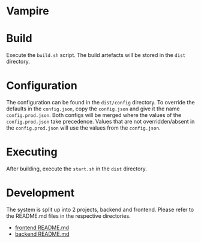 # Vampire

# Build
Execute the `build.sh` script. The build artefacts will be stored in the `dist` directory.

# Configuration
The configuration can be found in the `dist/config` directory. To override the defaults
in the `config.json`, copy the `config.json` and give it the name `config.prod.json`.
Both configs will be merged where the values of the `config.prod.json` take precedence.
Values that are not overridden/absent in the `config.prod.json` will use the values from
the `config.json`.

# Executing
After building, execute the `start.sh` in the `dist` directory.

# Development
The system is split up into 2 projects, backend and frontend.
Please refer to the README.md files in the respective directories.
- [frontend README.md](./frontend/README.md)
- [backend README.md](./backend/README.md)
